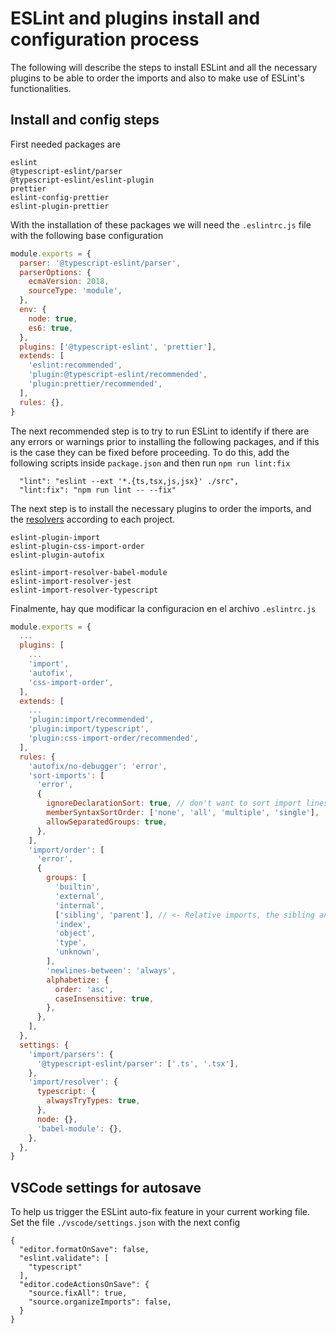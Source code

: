 # ESLint and plugins install and configuration process

The following will describe the steps to install ESLint and all the necessary plugins to be able to order the imports and also to make use of ESLint's functionalities.

## Install and config steps

First needed packages are

```
eslint
@typescript-eslint/parser
@typescript-eslint/eslint-plugin
prettier
eslint-config-prettier
eslint-plugin-prettier
```

With the installation of these packages we will need the `.eslintrc.js` file with the following base configuration

```javascript
module.exports = {
  parser: '@typescript-eslint/parser',
  parserOptions: {
    ecmaVersion: 2018,
    sourceType: 'module',
  },
  env: {
    node: true,
    es6: true,
  },
  plugins: ['@typescript-eslint', 'prettier'],
  extends: [
    'eslint:recommended',
    'plugin:@typescript-eslint/recommended',
    'plugin:prettier/recommended',
  ],
  rules: {},
}
```

The next recommended step is to try to run ESLint to identify if there are any errors or warnings prior to installing the following packages, and if this is the case they can be fixed before proceeding. To do this, add the following scripts inside `package.json` and then run `npm run lint:fix`

```
  "lint": "eslint --ext '*.{ts,tsx,js,jsx}' ./src",
  "lint:fix": "npm run lint -- --fix"
```

The next step is to install the necessary plugins to order the imports, and the [resolvers](https://github.com/import-js/eslint-plugin-import/wiki/Resolvers) according to each project.

```
eslint-plugin-import
eslint-plugin-css-import-order
eslint-plugin-autofix

eslint-import-resolver-babel-module
eslint-import-resolver-jest
eslint-import-resolver-typescript
```

Finalmente, hay que modificar la configuracion en el archivo `.eslintrc.js`

```javascript
module.exports = {
  ...
  plugins: [
    ...
    'import',
    'autofix',
    'css-import-order',
  ],
  extends: [
    ...
    'plugin:import/recommended',
    'plugin:import/typescript',
    'plugin:css-import-order/recommended',
  ],
  rules: {
    'autofix/no-debugger': 'error',
    'sort-imports': [
      'error',
      {
        ignoreDeclarationSort: true, // don't want to sort import lines, use eslint-plugin-import instead
        memberSyntaxSortOrder: ['none', 'all', 'multiple', 'single'],
        allowSeparatedGroups: true,
      },
    ],
    'import/order': [
      'error',
      {
        groups: [
          'builtin',
          'external',
          'internal',
          ['sibling', 'parent'], // <- Relative imports, the sibling and parent types they can be mingled together
          'index',
          'object',
          'type',
          'unknown',
        ],
        'newlines-between': 'always',
        alphabetize: {
          order: 'asc',
          caseInsensitive: true,
        },
      },
    ],
  },
  settings: {
    'import/parsers': {
      '@typescript-eslint/parser': ['.ts', '.tsx'],
    },
    'import/resolver': {
      typescript: {
        alwaysTryTypes: true,
      },
      node: {},
      'babel-module': {},
    },
  },
}
```

## VSCode settings for autosave

To help us trigger the ESLint auto-fix feature in your current working file. Set the file `./vscode/settings.json` with the next config

```
{
  "editor.formatOnSave": false,
  "eslint.validate": [
    "typescript"
  ],
  "editor.codeActionsOnSave": {
    "source.fixAll": true,
    "source.organizeImports": false,
  }
}
```

